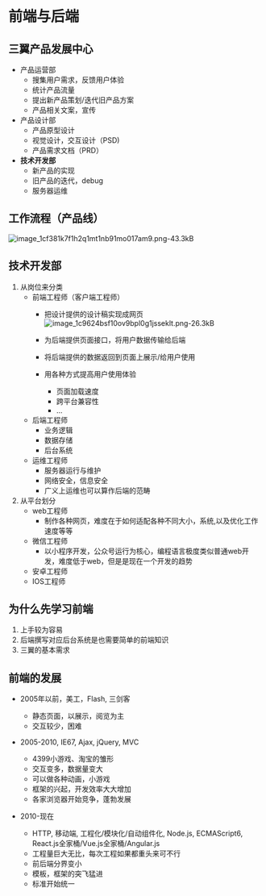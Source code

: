 ﻿# 前端与后端

## 三翼产品发展中心
- 产品运营部
    - 搜集用户需求，反馈用户体验
    - 统计产品流量
    - 提出新产品策划/迭代旧产品方案
    - 产品相关文案，宣传
- 产品设计部
    - 产品原型设计
    - 视觉设计，交互设计（PSD)
    - 产品需求文档（PRD）
- **技术开发部**
    - 新产品的实现
    - 旧产品的迭代，debug
    - 服务器运维

## 工作流程（产品线）
![image_1cf381k7f1h2q1mt1nb91mo017am9.png-43.3kB][2]

## 技术开发部
1. 从岗位来分类
    - 前端工程师（客户端工程师）
        - 把设计提供的设计稿实现成网页
            ![image_1c9624bsf10ov9bpl0g1jsseklt.png-26.3kB][3]
   
        - 为后端提供页面接口，将用户数据传输给后端
        - 将后端提供的数据返回到页面上展示/给用户使用
        - 用各种方式提高用户使用体验
            - 页面加载速度
            - 跨平台兼容性
            - ...
    - 后端工程师
        - 业务逻辑
        - 数据存储
        - 后台系统
    - 运维工程师
        - 服务器运行与维护
        - 网络安全，信息安全
        - 广义上运维也可以算作后端的范畴
2. 从平台划分
    - web工程师
        - 制作各种网页，难度在于如何适配各种不同大小，系统,以及优化工作速度等等
    - 微信工程师
        - 以小程序开发，公众号运行为核心，编程语言极度类似普通web开发，难度低于web，但是是现在一个开发的趋势
    - 安卓工程师
    - IOS工程师
## 为什么先学习前端

1. 上手较为容易
2. 后端撰写对应后台系统是也需要简单的前端知识
3. 三翼的基本需求 

## 前端的发展

- 2005年以前，美工，Flash, 三剑客
    - 静态页面，以展示，阅览为主
    - 交互较少，困难
    
- 2005-2010, IE67, Ajax, jQuery, MVC
    - 4399小游戏、淘宝的雏形
    - 交互变多，数据量变大
    - 可以做各种动画，小游戏
    - 框架的兴起，开发效率大大增加
    - 各家浏览器开始竞争，蓬勃发展

- 2010-现在
    - HTTP, 移动端, 工程化/模块化/自动组件化, Node.js, ECMAScript6, React.js全家桶/Vue.js全家桶/Angular.js
    - 工程量巨大无比，每次工程如果都重头来可不行
    - 前后端分界变小
    - 模板，框架的突飞猛进
    - 标准开始统一
   
   
 [2]: http://static.zybuluo.com/reader-cyc/jdgfwntr2u5k3mt4t8o88p7w/image_1cf381k7f1h2q1mt1nb91mo017am9.png
  [3]: http://static.zybuluo.com/reader-cyc/89zmtu2h064vpyw837f8f2ps/image_1c9624bsf10ov9bpl0g1jsseklt.png
  [4]: http://static.zybuluo.com/reader-cyc/i6du7g45uim5zl5k1bhfpnp1/page.png
